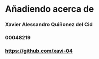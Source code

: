 # Añadiendo acerca de
### Xavier Alessandro Quiñonez del Cid
### 00048219
### https://github.com/xavi-04
